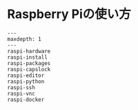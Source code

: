 # Raspberry Piの使い方

```{toctree}
---
maxdepth: 1
---
raspi-hardware
raspi-install
raspi-packages
raspi-capslock
raspi-editor
raspi-python
raspi-ssh
raspi-vnc
raspi-docker
```
